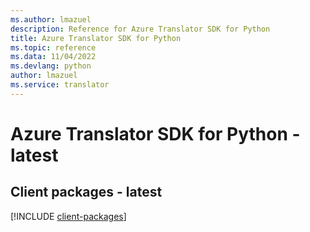```yaml
---
ms.author: lmazuel
description: Reference for Azure Translator SDK for Python
title: Azure Translator SDK for Python
ms.topic: reference
ms.data: 11/04/2022
ms.devlang: python
author: lmazuel
ms.service: translator
---
```

# Azure Translator SDK for Python - latest

## Client packages - latest
[!INCLUDE [client-packages](translator-client-index.md)]